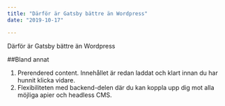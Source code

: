 ```yaml
---
title: "Därför är Gatsby bättre än Wordpress"
date: "2019-10-17"

---
```


Därför är Gatsby bättre än Wordpress

##Bland annat

1. Prerendered content. Innehållet är redan laddat och klart innan du har hunnit klicka vidare.
2. Flexibiliteten med backend-delen där du kan koppla upp dig mot alla möjliga apier och headless CMS.